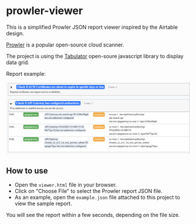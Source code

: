 # prowler-viewer

This is a simplified Prowler JSON report viewer inspired by the Airtable design.

[Prowler](https://github.com/prowler-cloud/prowler) is a popular open-source cloud scanner.

The project is using the [Tabulator](https://tabulator.info/) open-soure javascript library to display data grid.

Report example:

![prowler report example](report.png)

## How to use
* Open the ```viewer.html``` file in your browser.
* Click on "Choose File" to select the Prowler report JSON file.
* As an example, open the ```example.json``` file attached to this project to view the sample report.

You will see the report within a few seconds, depending on the file size.
